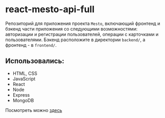 # react-mesto-api-full
Репозиторий для приложения проекта `Mesto`, включающий фронтенд и бэкенд части приложения со следующими возможностями: авторизации и регистрации пользователей, операции с карточками и пользователями. Бэкенд расположите в директории `backend/`, а фронтенд - в `frontend/`. 

## Использовались: 
- HTML, CSS
- JavaScript
- React
- Node
- Express
- MongoDB

Посмотреть можно [здесь](https://mesto.dariajurr.site)
